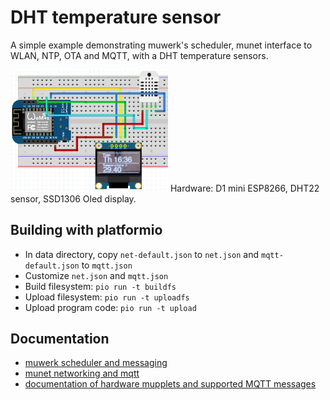 DHT temperature sensor
======================

A simple example demonstrating muwerk's scheduler, munet interface to WLAN, NTP, OTA and MQTT, with a DHT temperature sensors.

<img src="https://github.com/muwerk/mupplet-sensor/blob/master/extras/dht22.png" width="50%" height="30%">
Hardware: D1 mini ESP8266, DHT22 sensor, SSD1306 Oled display.

## Building with platformio

* In data directory, copy `net-default.json` to `net.json` and `mqtt-default.json` to `mqtt.json`
* Customize `net.json` and `mqtt.json`
* Build filesystem: `pio run -t buildfs`
* Upload filesystem: `pio run -t uploadfs`
* Upload program code: `pio run -t upload`

## Documentation

* [muwerk scheduler and messaging](https://github.com/muwerk/muwerk)
* [munet networking and mqtt](https://github.com/muwerk/munet)
* [documentation of hardware mupplets and supported MQTT messages](https://github.com/muwerk/mupplet-core)

